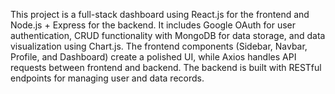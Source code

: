 This project is a full-stack dashboard using React.js for the frontend and Node.js + Express for the backend. It includes Google OAuth for user authentication, CRUD functionality with MongoDB for data storage, and data visualization using Chart.js. The frontend components (Sidebar, Navbar, Profile, and Dashboard) create a polished UI, while Axios handles API requests between frontend and backend. The backend is built with RESTful endpoints for managing user and data records.
